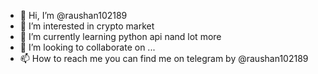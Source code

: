 - 👋 Hi, I’m @raushan102189
- 👀 I’m interested in crypto market
- 🌱 I’m currently learning python api nand lot more
- 💞️ I’m looking to collaborate on ...
- 📫 How to reach me   you can find me on telegram by @raushan102189

<!---
raushan102189/raushan102189 is a ✨ special ✨ repository because its `README.md` (this file) appears on your GitHub profile.
You can click the Preview link to take a look at your changes.
--->
